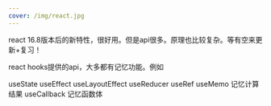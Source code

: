 ```yaml
---
cover: /img/react.jpg
---
```


react 16.8版本后的新特性，很好用。但是api很多。原理也比较复杂。等有空来更新+复习！

react hooks提供的api，大多都有记忆功能。例如

useState
useEffect
useLayoutEffect
useReducer
useRef
useMemo 记忆计算结果
useCallback 记忆函数体

